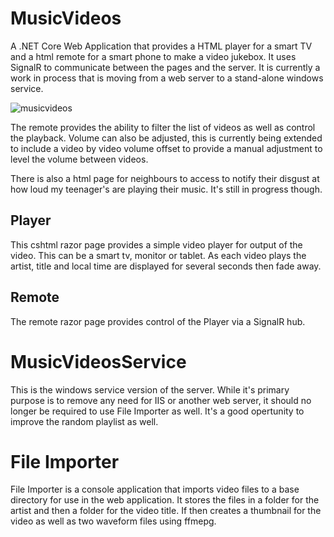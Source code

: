 # MusicVideos
A .NET Core Web Application that provides a HTML player for a smart TV and a html remote for a smart phone to make a video jukebox. It uses SignalR to communicate between the pages and the server. It is currently a work in process that is moving from a web server to a stand-alone windows service. 

![musicvideos](https://user-images.githubusercontent.com/28429345/116331378-fe0bdc80-a812-11eb-973e-7592a99743ea.png)

The remote provides the ability to filter the list of videos as well as control the playback. Volume can also be adjusted, this is currently being extended to include a video by video volume offset to provide a manual adjustment to level the volume between videos.

There is also a html page for neighbours to access to notify their disgust at how loud my teenager's are playing their music. It's still in progress though.

## Player
This cshtml razor page provides a simple video player for output of the video. This can be a smart tv, monitor or tablet. As each video plays the artist, title and local time are displayed for several seconds then fade away.

## Remote
The remote razor page provides control of the Player via a SignalR hub.

# MusicVideosService 
This is the windows service version of the server. While it's primary purpose is to remove any need for IIS or another web server, it should no longer be required to use File Importer as well. It's a good opertunity to improve the random playlist as well.

# File Importer
File Importer is a console application that imports video files to a base directory for use in the web application. It stores the files in a folder for the artist and then a folder for the video title. If then creates a thumbnail for the video as well as two waveform files using ffmepg.
